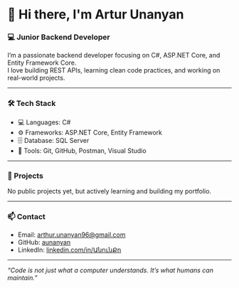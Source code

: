 # 👋 Hi there, I'm Artur Unanyan

### 💻 Junior Backend Developer

I’m a passionate backend developer focusing on C#, ASP.NET Core, and Entity Framework Core.  
I love building REST APIs, learning clean code practices, and working on real-world projects.

---

### 🛠️ Tech Stack

- 💻 Languages: C#
- ⚙️ Frameworks: ASP.NET Core, Entity Framework
- 🗄️ Database: SQL Server
- 🧪 Tools: Git, GitHub, Postman, Visual Studio

---

### 🚀 Projects

No public projects yet, but actively learning and building my portfolio.


---

### 📫 Contact

- Email: arthur.unanyan96@gmail.com
- GitHub: [aunanyan](https://github.com/aunanyan)
- LinkedIn: [linkedin.com/in/ԱնունՔո](https://www.linkedin.com/in/artur-unanyan-5b79b5376)
---

_“Code is not just what a computer understands. It’s what humans can maintain.”_


<!--
**aunanyan/aunanyan** is a ✨ _special_ ✨ repository because its `README.md` (this file) appears on your GitHub profile.

Here are some ideas to get you started:

- 🔭 I’m currently working on ...
- 🌱 I’m currently learning ...
- 👯 I’m looking to collaborate on ...
- 🤔 I’m looking for help with ...
- 💬 Ask me about ...
- 📫 How to reach me: ...
- 😄 Pronouns: ...
- ⚡ Fun fact: ...
-->
